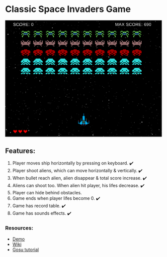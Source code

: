 # Classic Space Invaders Game
![Game board](./doc/gameboard.png)

## Features:
1. Player moves ship horizontally by pressing on keyboard. :heavy_check_mark:
2. Player shoot aliens, which can move horizontally & vertically. :heavy_check_mark:
3. When bullet reach alien, alien disappear & total score increase. :heavy_check_mark:
4. Aliens can shoot too. When alien hit player, his lifes decrease. :heavy_check_mark:
5. Player can hide behind obstacles.
6. Game ends when player lifes become 0. :heavy_check_mark:
7. Game has record table. :heavy_check_mark:
8. Game has sounds effects. :heavy_check_mark:

### Resources:
- [Demo](https://www.youtube.com/watch?v=MU4psw3ccUI)
- [Wiki](https://ru.wikipedia.org/wiki/Space_Invaders)
- [Gosu tutorial](https://leanpub.com/developing-games-with-ruby/read)
